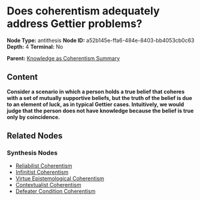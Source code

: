# Does coherentism adequately address Gettier problems?

**Node Type:** antithesis
**Node ID:** a52b145e-ffa6-484e-8403-bb4053cb0c63
**Depth:** 4
**Terminal:** No

**Parent:** [Knowledge as Coherentism Summary](knowledge-as-coherentism-summary-synthesis-fdbaf951-3ed0-4826-b87b-e44853649c71.md)

## Content

**Consider a scenario in which a person holds a true belief that coheres with a set of mutually supportive beliefs, but the truth of the belief is due to an element of luck, as in typical Gettier cases. Intuitively, we would judge that the person does not have knowledge because the belief is true only by coincidence.**

## Related Nodes

### Synthesis Nodes

- [Reliabilist Coherentism](reliabilist-coherentism-synthesis-2560558e-f5be-4d00-b21e-c948218aec08.md)
- [Infinitist Coherentism](infinitist-coherentism-synthesis-0512ffa3-b809-4c0b-abb4-8b851225ae73.md)
- [Virtue Epistemological Coherentism](virtue-epistemological-coherentism-synthesis-4f7c9518-34fc-43b8-9665-e0953be5adf3.md)
- [Contextualist Coherentism](contextualist-coherentism-synthesis-f5986d10-973a-4ea6-93dc-2bbe123526b3.md)
- [Defeater Condition Coherentism](defeater-condition-coherentism-synthesis-993fd8c5-3900-4d1b-8fef-3f32367ced63.md)

